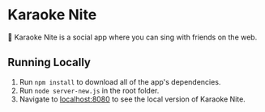 # Karaoke Nite

🔮 Karaoke Nite is a social app where you can sing with friends on the web. 

## Running Locally

1. Run `npm install` to download all of the app's dependencies.
2. Run `node server-new.js` in the root folder.
3. Navigate to [localhost:8080](http://localhost:8080) to see the local version of Karaoke Nite.
